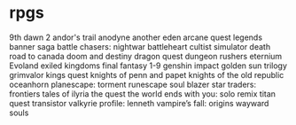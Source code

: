 # rpgs

9th dawn 2
andor's trail
anodyne
another eden
arcane quest legends
banner saga
battle chasers: nightwar
battleheart
cultist simulator
death road to canada
doom and destiny
dragon quest
dungeon rushers
eternium
Evoland
exiled kingdoms
final fantasy 1-9
genshin impact
golden sun trilogy
grimvalor
kings quest
knights of penn and papet
knights of the old republic
oceanhorn
planescape: torment
runescape
soul blazer
star traders: frontiers
tales of ilyria
the quest
the world ends with you: solo remix
titan quest
transistor
valkyrie profile: lenneth
vampire’s fall: origins
wayward souls
